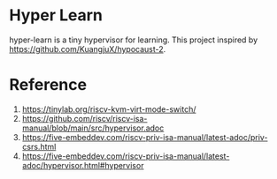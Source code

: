 # Hyper Learn

hyper-learn is a tiny hypervisor for learning. This project inspired by <https://github.com/KuangjuX/hypocaust-2>.

# Reference

1. <https://tinylab.org/riscv-kvm-virt-mode-switch/>
2. <https://github.com/riscv/riscv-isa-manual/blob/main/src/hypervisor.adoc>
3. <https://five-embeddev.com/riscv-priv-isa-manual/latest-adoc/priv-csrs.html>
4. <https://five-embeddev.com/riscv-priv-isa-manual/latest-adoc/hypervisor.html#hypervisor>